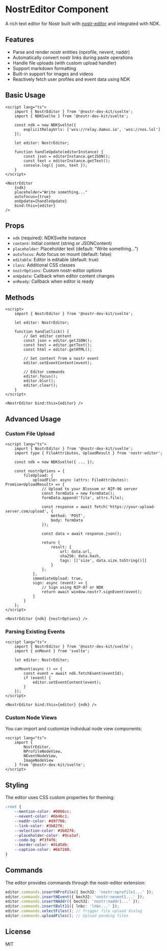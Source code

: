 # NostrEditor Component

A rich text editor for Nostr built with [nostr-editor](https://github.com/cesardeazevedo/nostr-editor) and integrated with NDK.

## Features

- Parse and render nostr entities (nprofile, nevent, naddr)
- Automatically convert nostr links during paste operations
- Handle file uploads (with custom upload handler)
- Support markdown formatting
- Built-in support for images and videos
- Reactively fetch user profiles and event data using NDK

## Basic Usage

```svelte
<script lang="ts">
	import { NostrEditor } from '@nostr-dev-kit/svelte';
	import { NDKSvelte } from '@nostr-dev-kit/svelte';

	const ndk = new NDKSvelte({
		explicitRelayUrls: ['wss://relay.damus.io', 'wss://nos.lol']
	});

	let editor: NostrEditor;

	function handleUpdate(editorInstance) {
		const json = editorInstance.getJSON();
		const text = editorInstance.getText();
		console.log({ json, text });
	}
</script>

<NostrEditor
	{ndk}
	placeholder="Write something..."
	autofocus={true}
	onUpdate={handleUpdate}
	bind:this={editor}
/>
```

## Props

- `ndk` (required): NDKSvelte instance
- `content`: Initial content (string or JSONContent)
- `placeholder`: Placeholder text (default: "Write something...")
- `autofocus`: Auto focus on mount (default: false)
- `editable`: Editor is editable (default: true)
- `class`: Additional CSS classes
- `nostrOptions`: Custom nostr-editor options
- `onUpdate`: Callback when editor content changes
- `onReady`: Callback when editor is ready

## Methods

```svelte
<script>
	import { NostrEditor } from '@nostr-dev-kit/svelte';

	let editor: NostrEditor;

	function handleClick() {
		// Get editor content
		const json = editor.getJSON();
		const text = editor.getText();
		const html = editor.getHTML();

		// Set content from a nostr event
		editor.setEventContent(event);

		// Editor commands
		editor.focus();
		editor.blur();
		editor.clear();
	}
</script>

<NostrEditor bind:this={editor} />
```

## Advanced Usage

### Custom File Upload

```svelte
<script lang="ts">
	import { NostrEditor } from '@nostr-dev-kit/svelte';
	import type { FileAttributes, UploadResult } from 'nostr-editor';

	const ndk = new NDKSvelte({ ... });

	const nostrOptions = {
		fileUpload: {
			uploadFile: async (attrs: FileAttributes): Promise<UploadResult> => {
				// Upload to your Blossom or NIP-96 server
				const formData = new FormData();
				formData.append('file', attrs.file);

				const response = await fetch('https://your-upload-server.com/upload', {
					method: 'POST',
					body: formData
				});

				const data = await response.json();

				return {
					result: {
						url: data.url,
						sha256: data.hash,
						tags: [['size', data.size.toString()]]
					}
				};
			},
			immediateUpload: true,
			sign: async (event) => {
				// Sign using NIP-07 or NDK
				return await window.nostr?.signEvent(event);
			}
		}
	};
</script>

<NostrEditor {ndk} {nostrOptions} />
```

### Parsing Existing Events

```svelte
<script lang="ts">
	import { NostrEditor } from '@nostr-dev-kit/svelte';
	import { onMount } from 'svelte';

	let editor: NostrEditor;

	onMount(async () => {
		const event = await ndk.fetchEvent(eventId);
		if (event) {
			editor.setEventContent(event);
		}
	});
</script>

<NostrEditor bind:this={editor} {ndk} />
```

### Custom Node Views

You can import and customize individual node view components:

```svelte
<script lang="ts">
	import {
		NostrEditor,
		NProfileNodeView,
		NEventNodeView,
		ImageNodeView
	} from '@nostr-dev-kit/svelte';
</script>
```

## Styling

The editor uses CSS custom properties for theming:

```css
:root {
	--mention-color: #0066cc;
	--nevent-color: #6b46c1;
	--naddr-color: #d97706;
	--link-color: #3b82f6;
	--selection-color: #3b82f6;
	--placeholder-color: #9ca3af;
	--code-bg: #f3f4f6;
	--border-color: #d1d5db;
	--caption-color: #6b7280;
}
```

## Commands

The editor provides commands through the nostr-editor extension:

```typescript
editor.commands.insertNProfile({ bech32: 'nostr:nprofile1...' });
editor.commands.insertNEvent({ bech32: 'nostr:nevent1...' });
editor.commands.insertNAddr({ bech32: 'nostr:naddr1...' });
editor.commands.insertBolt11({ lnbc: 'lnbc...' });
editor.commands.selectFiles(); // Trigger file upload dialog
editor.commands.uploadFiles(); // Upload pending files
```

## License

MIT
